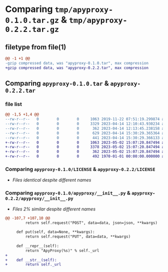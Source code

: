 # Comparing `tmp/apyproxy-0.1.0.tar.gz` & `tmp/apyproxy-0.2.2.tar.gz`

## filetype from file(1)

```diff
@@ -1 +1 @@
-gzip compressed data, was "apyproxy-0.1.0.tar", max compression
+gzip compressed data, was "apyproxy-0.2.2.tar", max compression
```

## Comparing `apyproxy-0.1.0.tar` & `apyproxy-0.2.2.tar`

### file list

```diff
@@ -1,5 +1,4 @@
--rw-r--r--   0        0        0     1063 2019-11-22 07:51:19.299874 apyproxy-0.1.0/LICENSE
--rw-r--r--   0        0        0     3329 2023-04-14 12:10:43.930234 apyproxy-0.1.0/apyproxy/__init__.py
--rw-r--r--   0        0        0      362 2023-04-14 12:13:45.238158 apyproxy-0.1.0/pyproject.toml
--rw-r--r--   0        0        0      629 2023-04-14 15:30:29.365364 apyproxy-0.1.0/setup.py
--rw-r--r--   0        0        0      441 2023-04-14 15:30:29.366133 apyproxy-0.1.0/PKG-INFO
+-rw-r--r--   0        0        0     1063 2023-05-02 15:07:20.847494 apyproxy-0.2.2/LICENSE
+-rw-r--r--   0        0        0     3378 2023-05-02 15:07:20.847494 apyproxy-0.2.2/apyproxy/__init__.py
+-rw-r--r--   0        0        0      362 2023-05-02 15:07:20.847494 apyproxy-0.2.2/pyproject.toml
+-rw-r--r--   0        0        0      492 1970-01-01 00:00:00.000000 apyproxy-0.2.2/PKG-INFO
```

### Comparing `apyproxy-0.1.0/LICENSE` & `apyproxy-0.2.2/LICENSE`

 * *Files identical despite different names*

### Comparing `apyproxy-0.1.0/apyproxy/__init__.py` & `apyproxy-0.2.2/apyproxy/__init__.py`

 * *Files 2% similar despite different names*

```diff
@@ -107,7 +107,10 @@
         return self.request("POST", data=data, json=json, **kwargs)
 
     def put(self, data=None, **kwargs):
         return self.request("PUT", data=data, **kwargs)
 
     def __repr__(self):
         return "ApyProxy(%s)" % self._url
+
+    def __str__(self):
+        return self._url
```

